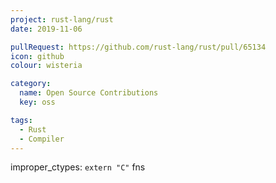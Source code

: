 ```yaml
---
project: rust-lang/rust
date: 2019-11-06

pullRequest: https://github.com/rust-lang/rust/pull/65134
icon: github
colour: wisteria

category:
  name: Open Source Contributions
  key: oss

tags:
  - Rust
  - Compiler
---
```

improper_ctypes: `extern "C"` fns
